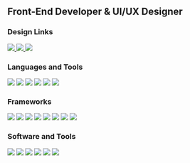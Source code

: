 <h2 align="left"> Front-End Developer & UI/UX Designer </h2>


<h3 align="left"> Design Links </h3>
<p align="left">
  <a href="https://github.com/dbaclao">
    <img src="https://img.shields.io/badge/github-%23121011.svg?style=for-the-badge&logo=github&logoColor=white&strokeWidth=1"/>
  </a>
  <a href="https://www.behance.net/yelouuuu">
    <img style="cursor-pointer: default" src="https://img.shields.io/badge/Behance-%23121011.svg?style=for-the-badge&logo=behance&logoColor=white"/>
  </a>
  <a href="https://dribbble.com/yelouuuu">
    <img src="https://img.shields.io/badge/Dribbble-%23121011.svg?style=for-the-badge&logo=dribbble&logoColor=white"/>
  </a>
</p>


<h3 align="left"> Languages and Tools	 </h3>
<p align="left">
    <img src="https://img.shields.io/badge/HTML5-%23121011.svg?style=for-the-badge&logo=html5&logoColor=white"/>
    <img src="https://img.shields.io/badge/CSS3-%23121011.svg?style=for-the-badge&logo=css3&logoColor=white"/>
    <img src="https://img.shields.io/badge/Javascript-%23121011.svg?style=for-the-badge&logo=javascript&logoColor=white"/>
    <img src="https://img.shields.io/badge/TypeScript-%23121011.svg?style=for-the-badge&logo=TypeScript&logoColor=white"/>
    <img src="https://img.shields.io/badge/NodeJS-%23121011.svg?style=for-the-badge&logo=node.js&logoColor=white"/>
    <img src="https://img.shields.io/badge/PHP-%23121011.svg?style=for-the-badge&logo=php&logoColor=white"/>
</p>

<h3 align="left"> Frameworks	 </h3>
<p align="left">
    <img src="https://img.shields.io/badge/Angular-%23121011.svg?style=for-the-badge&logo=Angular&logoColor=white"/>
    <img src="https://img.shields.io/badge/React-%23121011.svg?style=for-the-badge&logo=React&logoColor=white"/>
    <img src="https://img.shields.io/badge/NestJS-%23121011.svg?style=for-the-badge&logo=NestJS&logoColor=white"/>
    <img src="https://img.shields.io/badge/Express.js-%23121011.svg?style=for-the-badge&logo=Express&logoColor=white"/>
    <img src="https://img.shields.io/badge/MongoDB-%23121011.svg?style=for-the-badge&logo=MongoDB&logoColor=white"/>
    <img src="https://img.shields.io/badge/MySQL-%23121011.svg?style=for-the-badge&logo=MySQL&logoColor=white"/>
    <img src="https://img.shields.io/badge/TailwindCSS-%23121011.svg?style=for-the-badge&logo=Tailwind-css&logoColor=white"/>
    <img src="https://img.shields.io/badge/Bootstrap-%23121011.svg?style=for-the-badge&logo=Bootstrap&logoColor=white"/>
</p>

<h3 align="left"> Software and Tools </h3>
<p align="left">
    <img src="https://img.shields.io/badge/Figma-%23121011.svg?style=for-the-badge&logo=Figma&logoColor=white"/>
    <img src="https://img.shields.io/badge/Adobe XD-%23121011.svg?style=for-the-badge&logo=Adobe%20XD&logoColor=white"/>
    <img src="https://img.shields.io/badge/Adobe Photoshop-%23121011.svg?style=for-the-badge&logo=adobe%20photoshop&logoColor=white"/>
    <img src="https://img.shields.io/badge/Adobe Illustrator-%23121011.svg?style=for-the-badge&logo=adobe%20illustrator&logoColor=white"/>
    <img src="https://img.shields.io/badge/Adobe Premiere Pro-%23121011.svg?style=for-the-badge&logo=Adobe%20Premiere%20Pro&logoColor=white"/>
    <img src="https://img.shields.io/badge/Adobe After Effects-%23121011.svg?style=for-the-badge&logo=Adobe%20After%20Effects&logoColor=white"/>
</p>
